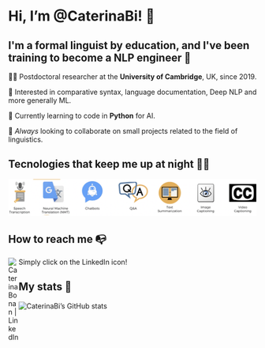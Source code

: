 # Hi, I’m @CaterinaBi! 👋

## I'm a **formal linguist** by education, and I've been training to become a **NLP engineer** 🤖

👩‍🎓 Postdoctoral researcher at the **University of Cambridge**, UK, since 2019.

👀 Interested in comparative syntax, language documentation, Deep NLP and more generally ML.

🌱 Currently learning to code in **Python** for AI.

💞️ *Always* looking to collaborate on small projects related to the field of linguistics.

## Tecnologies that keep me up at night 🤦‍♀️

![alt text](images/technologies.png)

## How to reach me 📭

<a href="https://www.linkedin.com/in/caterinabonan/"><img align="left" src="https://raw.githubusercontent.com/yushi1007/yushi1007/main/images/linkedin.svg" alt="Caterina Bonan | LinkedIn" width="21px"/></a>
Simply click on the LinkedIn icon!

## My stats 🏅

![CaterinaBi’s GitHub stats](https://github-readme-stats.vercel.app/api?username=CaterinaBi&theme=omni&show_icons=true)

<!---
CaterinaBi/CaterinaBi is a ✨ special ✨ repository because its `README.md` (this file) appears on your GitHub profile.
You can click the Preview link to take a look at your changes.
--->
